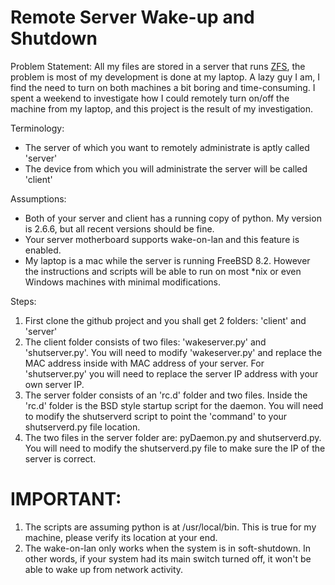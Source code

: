 Remote Server Wake-up and Shutdown
===================================

Problem Statement:
All my files are stored in a server that runs [ZFS](http://en.wikipedia.org/wiki/ZFS),
the problem is most of my development is done at my laptop. A lazy guy I am, I find the need to 
turn on both machines a bit boring and time-consuming. I spent a weekend to investigate how 
I could remotely turn on/off the machine from my laptop, and this project is the result
of my investigation.

Terminology:

* The server of which you want to remotely administrate is aptly called 'server'
* The device from which you will administrate the server will be called 'client'

Assumptions:

* Both of your server and client has a running copy of python. My version is 2.6.6, but all recent versions should
be fine.
* Your server motherboard supports wake-on-lan and this feature is enabled.
* My laptop is a mac while the server is running FreeBSD 8.2. However the instructions and scripts
will be able to run on most *nix or even Windows machines with minimal modifications.

Steps:

1. First clone the github project and you shall get 2 folders: 'client' and 'server'
2. The client folder consists of two files: 'wakeserver.py' and 'shutserver.py'. You will need
to modify 'wakeserver.py' and replace the MAC address inside with MAC address of your server. 
For 'shutserver.py' you will need to replace the server IP address with your own server IP.
3. The server folder consists of an 'rc.d' folder and two files. Inside the 'rc.d' folder is
the BSD style startup script for the daemon. You will need to modify the shutserverd script to
point the 'command' to your shutserverd.py file location.
4. The two files in the server folder are: pyDaemon.py and shutserverd.py. You will need to modify
the shutserverd.py file to make sure the IP of the server is correct.

IMPORTANT:
==========
1. The scripts are assuming python is at /usr/local/bin. This is true for my machine, please
verify its location at your end.
2. The wake-on-lan only works when the system is in soft-shutdown. In other words, if your system
had its main switch turned off, it won't be able to wake up from network activity.

